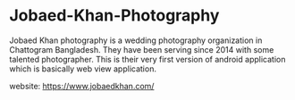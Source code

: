 # Jobaed-Khan-Photography
Jobaed Khan photography is a wedding photography organization in Chattogram Bangladesh. They have been serving since 2014 with some talented photographer. This is their very first version of android application which is basically web view application. 

website: https://www.jobaedkhan.com/

